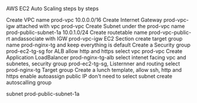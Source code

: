 
AWS EC2 Auto Scaling steps by steps


Create VPC name prod-vpc 10.0.0.0/16
Create Internet Gateway prod-vpc-igw attached with vpc prod-vpc
Create Subnet under the prod-vpc name prod-public-subnet-1a 10.0.1.0/24
Create routetable  name prod-vpc-public-rt andassociate with IGW prod-vpc-igw
EC2 Section
create target group name prod-nginx-tg and keep everything is default
Create a Security group prod-ec2-tg-sg for ALB allow http and https select vpc prod-vpc
Create Application LoadBalancer prod-nginx-tg-alb select intenet facing vpc and subnetes, security group prod-ec2-tg-sg, Listernner and routing select prod-nginx-tg Target group
Create a lunch template, allow ssh, http and https enable autoassign public IP don't need to select subnet
create autoscalling group

 

subnet prod-public-subnet-1a




